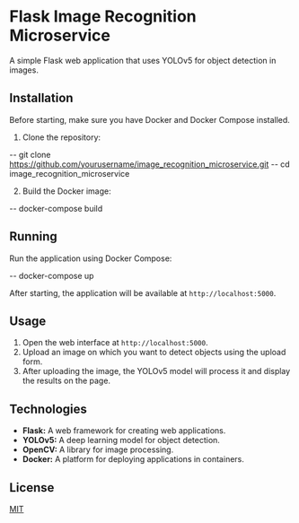 # Flask Image Recognition Microservice

A simple Flask web application that uses YOLOv5 for object detection in images.

## Installation

Before starting, make sure you have Docker and Docker Compose installed.

1. Clone the repository:

-- git clone https://github.com/yourusername/image_recognition_microservice.git
-- cd image_recognition_microservice

2. Build the Docker image:

-- docker-compose build


## Running

Run the application using Docker Compose:

-- docker-compose up

After starting, the application will be available at `http://localhost:5000`.

## Usage

1. Open the web interface at `http://localhost:5000`.
2. Upload an image on which you want to detect objects using the upload form.
3. After uploading the image, the YOLOv5 model will process it and display the results on the page.

## Technologies

- **Flask:** A web framework for creating web applications.
- **YOLOv5:** A deep learning model for object detection.
- **OpenCV:** A library for image processing.
- **Docker:** A platform for deploying applications in containers.

## License

[MIT](LICENSE)
